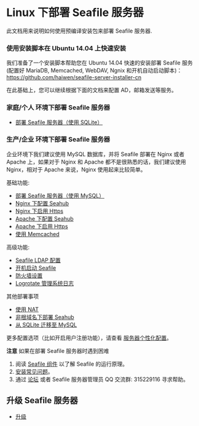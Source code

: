# Linux 下部署 Seafile 服务器

此文档用来说明如何使用预编译安装包来部署 Seafile 服务器.

### 使用安装脚本在 Ubuntu 14.04 上快速安装

我们准备了一个安装脚本帮助您在 Ubuntu 14.04 快速的安装部署 Seafile 服务(配置好 MariaDB, Memcached, WebDAV, Ngnix 和开机自动启动脚本)： https://github.com/haiwen/seafile-server-installer-cn

在此基础上，您可以继续根据下面的文档来配置 AD，邮箱发送等服务。  

### 家庭/个人 环境下部署 Seafile 服务器

* [部署 Seafile 服务器（使用 SQLite）](using_sqlite.md)

### 生产/企业 环境下部署 Seafile 服务器

企业环境下我们建议使用 MySQL 数据库，并将 Seafile 部署在 Nginx 或者 Apache 上，如果对于 Nginx 和 Apache 都不是很熟悉的话，我们建议使用 Nginx，相对于 Apache 来说，Nginx 使用起来比较简单。

基础功能:

* [部署 Seafile 服务器（使用 MySQL）](using_mysql.md)
* [Nginx 下配置 Seahub](deploy_with_nginx.md)
* [Nginx 下启用 Https](https_with_nginx.md)
* [Apache 下配置 Seahub](deploy_with_apache.md)
* [Apache 下启用 Https](https_with_apache.md)
* [使用 Memcached](add_memcached.md)

高级功能:

* [Seafile LDAP 配置](using_ldap.md)
* [开机启动 Seafile](start_Seafile_at_system_bootup.md)
* [防火墙设置](using_firewall.md)
* [Logrotate 管理系统日志](using_logrotate.md)


其他部署事项

* [使用 NAT](deploy_Seafile_behind_NAT.md)
* [非根域名下部署 Seahub](deploy_Seahub_at_Non-root_domain.md)
* [从 SQLite 迁移至 MySQL](migrate_from_sqlite_to_mysql.md)

更多配置选项（比如开启用户注册功能），请查看 [服务器个性化配置](../config/README.md)。

**注意** 如果在部署 Seafile 服务器时遇到困难

1. 阅读 [Seafile 组件](../overview/components.md) 以了解 Seafile 的运行原理。
2. [安装常见问题](common_problems_for_setting_up_server.md)。
3. 通过 [论坛](http://bbs.seafile.com/) 或者 Seafile 服务器管理员 QQ 交流群: 315229116 寻求帮助。

## 升级 Seafile 服务器

* [升级](upgrade.md)


